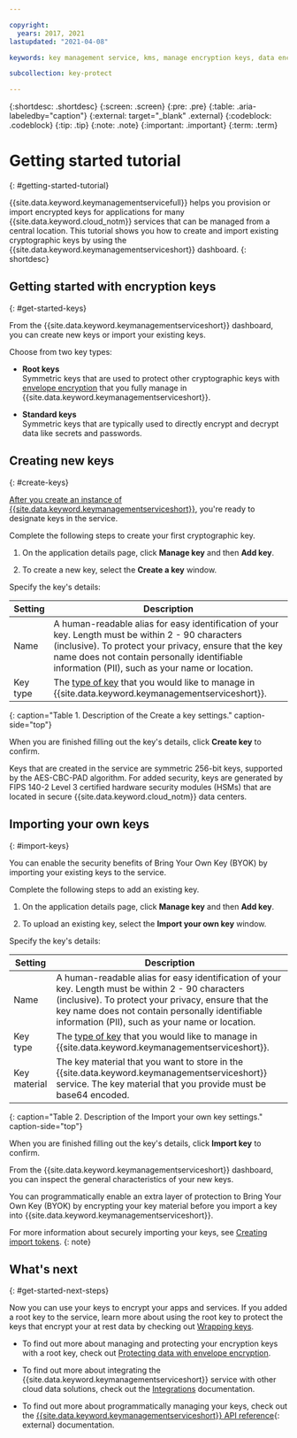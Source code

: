 ```yaml
---

copyright:
  years: 2017, 2021
lastupdated: "2021-04-08"

keywords: key management service, kms, manage encryption keys, data encryption, data at rest, protect data encryption keys

subcollection: key-protect

---
```


{:shortdesc: .shortdesc}
{:screen: .screen}
{:pre: .pre}
{:table: .aria-labeledby="caption"}
{:external: target="_blank" .external}
{:codeblock: .codeblock}
{:tip: .tip}
{:note: .note}
{:important: .important}
{:term: .term}

# Getting started tutorial
{: #getting-started-tutorial}

{{site.data.keyword.keymanagementservicefull}} helps you provision or import encrypted keys for applications for many {{site.data.keyword.cloud_notm}} services that can be managed from a central location. This tutorial shows you how to create and import existing cryptographic keys by using the {{site.data.keyword.keymanagementserviceshort}} dashboard.
{: shortdesc}

## Getting started with encryption keys
{: #get-started-keys}

From the {{site.data.keyword.keymanagementserviceshort}} dashboard, you can create new keys or import your existing keys.

Choose from two key types:

* **Root keys**  
  Symmetric keys that are used to protect other cryptographic keys with [envelope encryption](/docs/key-protect?topic=key-protect-envelope-encryption) that you fully manage in {{site.data.keyword.keymanagementserviceshort}}.

* **Standard keys**  
  Symmetric keys that are typically used to directly encrypt and decrypt data like secrets and passwords.

## Creating new keys
{: #create-keys}

[After you create an instance of {{site.data.keyword.keymanagementserviceshort}}](/docs/key-protect?topic=key-protect-provision), you're ready to designate keys in the service.

Complete the following steps to create your first cryptographic key.

1. On the application details page, click **Manage key** and then **Add key**.

2. To create a new key, select the **Create a key** window.

Specify the key's details:

|Setting|Description|
|--- |--- |
|Name|A human-readable alias for easy identification of your key. Length must be within 2 - 90 characters (inclusive). To protect your privacy, ensure that the key name does not contain personally identifiable information (PII), such as your name or location.|
|Key type|The [type of key](/docs/key-protect?topic=key-protect-envelope-encryption#key-types) that you would like to manage in {{site.data.keyword.keymanagementserviceshort}}.|
{: caption="Table 1. Description of the Create a key settings." caption-side="top"}

When you are finished filling out the key's details, click **Create key** to confirm.

Keys that are created in the service are symmetric 256-bit keys, supported by the AES-CBC-PAD algorithm. For added security, keys are generated by FIPS 140-2 Level 3 certified hardware security modules (HSMs) that are located in secure {{site.data.keyword.cloud_notm}} data centers.

## Importing your own keys
{: #import-keys}

You can enable the security benefits of Bring Your Own Key (BYOK) by importing your existing keys to the service.

Complete the following steps to add an existing key.

1. On the application details page, click **Manage key** and then **Add key**.

2. To upload an existing key, select the **Import your own key** window.

Specify the key's details:

|Setting|Description|
|--- |--- |
|Name|A human-readable alias for easy identification of your key. Length must be within 2 - 90 characters (inclusive). To protect your privacy, ensure that the key name does not contain personally identifiable information (PII), such as your name or location.|
|Key type|The [type of key](/docs/key-protect?topic=key-protect-envelope-encryption#key-types) that you would like to manage in {{site.data.keyword.keymanagementserviceshort}}.|
|Key material|The key material that you want to store in the {{site.data.keyword.keymanagementserviceshort}} service. The key material that you provide must be base64 encoded.|
{: caption="Table 2. Description of the Import your own key settings." caption-side="top"}

When you are finished filling out the key's details, click **Import key** to confirm.

From the {{site.data.keyword.keymanagementserviceshort}} dashboard, you can inspect the general characteristics of your new keys.

You can programmatically enable an extra layer of protection to Bring Your Own Key (BYOK) by encrypting your key material before you import a key into {{site.data.keyword.keymanagementserviceshort}}.

For more information about securely importing your keys, see [Creating import tokens](/docs/key-protect?topic=key-protect-create-import-tokens).
{: note}

## What's next
{: #get-started-next-steps}

Now you can use your keys to encrypt your apps and services. If you added a root key to the service, learn more about using the root key to protect the keys that encrypt your at rest data by checking out [Wrapping keys](/docs/key-protect?topic=key-protect-wrap-keys).

- To find out more about managing and protecting your encryption keys with a root key, check out [Protecting data with envelope encryption](/docs/key-protect?topic=key-protect-envelope-encryption).

- To find out more about integrating the {{site.data.keyword.keymanagementserviceshort}} service with other cloud data solutions, check out the [Integrations](/docs/key-protect?topic=key-protect-integrate-services) documentation.

- To find out more about programmatically managing your keys, check out the [{{site.data.keyword.keymanagementserviceshort}} API reference](/apidocs/key-protect){: external} documentation.
